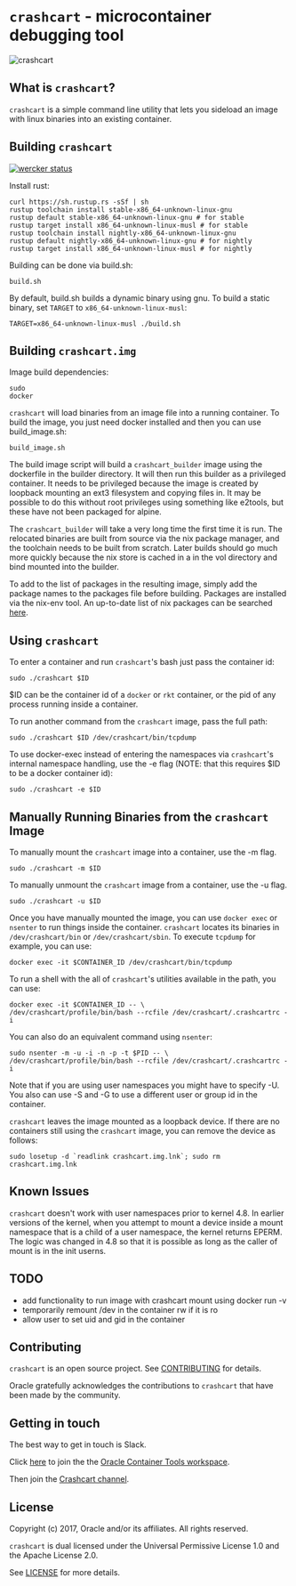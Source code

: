 # `crashcart` - microcontainer debugging tool #

![crashcart](https://github.com/oracle/crashcart/raw/master/crashcart.png
"crashcart")

## What is `crashcart`? ##

`crashcart` is a simple command line utility that lets you sideload an image
with linux binaries into an existing container.

## Building `crashcart` ##

[![wercker status](https://app.wercker.com/status/3b1da922588f5550faca49a356013e52/s/master "wercker status")](https://app.wercker.com/project/byKey/3b1da922588f5550faca49a356013e52)

Install rust:

    curl https://sh.rustup.rs -sSf | sh
    rustup toolchain install stable-x86_64-unknown-linux-gnu
    rustup default stable-x86_64-unknown-linux-gnu # for stable
    rustup target install x86_64-unknown-linux-musl # for stable
    rustup toolchain install nightly-x86_64-unknown-linux-gnu
    rustup default nightly-x86_64-unknown-linux-gnu # for nightly
    rustup target install x86_64-unknown-linux-musl # for nightly

Building can be done via build.sh:

    build.sh

By default, build.sh builds a dynamic binary using gnu. To build a static
binary, set `TARGET` to `x86_64-unknown-linux-musl`:

    TARGET=x86_64-unknown-linux-musl ./build.sh

## Building `crashcart.img` ##

Image build dependencies:

    sudo
    docker

`crashcart` will load binaries from an image file into a running container. To
build the image, you just need docker installed and then you can use
build_image.sh:

    build_image.sh

The build image script will build a `crashcart_builder` image using the
dockerfile in the builder directory. It will then run this builder as a
privileged container. It needs to be privileged because the image is created by
loopback mounting an ext3 filesystem and copying files in. It may be possible
to do this without root privileges using something like e2tools, but these have
not been packaged for alpine.

The `crashcart_builder` will take a very long time the first time it is run.
The relocated binaries are built from source via the nix package manager, and
the toolchain needs to be built from scratch. Later builds should go much more
quickly because the nix store is cached in a in the vol directory and bind
mounted into the builder.

To add to the list of packages in the resulting image, simply add the package
names to the packages file before building. Packages are installed via the
nix-env tool. An up-to-date list of nix packages can be searched
[here](https://nixos.org/nixos/packages.html).

## Using `crashcart` ##

To enter a container and run `crashcart`'s bash just pass the container id:

    sudo ./crashcart $ID

$ID can be the container id of a `docker` or `rkt` container, or the pid of any
process running inside a container.

To run another command from the `crashcart` image, pass the full path:

    sudo ./crashcart $ID /dev/crashcart/bin/tcpdump

To use docker-exec instead of entering the namespaces via `crashcart`'s
internal namespace handling, use the -e flag (NOTE: that this requires $ID to be
a docker container id):

    sudo ./crashcart -e $ID

## Manually Running Binaries from the `crashcart` Image ##

To manually mount the `crashcart` image into a container, use the -m flag.

    sudo ./crashcart -m $ID

To manually unmount the `crashcart` image from a container, use the -u flag.

    sudo ./crashcart -u $ID

Once you have manually mounted the image, you can use `docker exec` or
`nsenter` to run things inside the container.  `crashcart` locates its binaries
in `/dev/crashcart/bin` or `/dev/crashcart/sbin`. To execute
`tcpdump` for example, you can use:

    docker exec -it $CONTAINER_ID /dev/crashcart/bin/tcpdump

To run a shell with the all of `crashcart`'s utilities available in the path, you
can use:

    docker exec -it $CONTAINER_ID -- \
    /dev/crashcart/profile/bin/bash --rcfile /dev/crashcart/.crashcartrc -i

You can also do an equivalent command using `nsenter`:

    sudo nsenter -m -u -i -n -p -t $PID -- \
    /dev/crashcart/profile/bin/bash --rcfile /dev/crashcart/.crashcartrc -i

Note that if you are using user namespaces you might have to specify -U. You
also can use -S and -G to use a different user or group id in the container.

`crashcart` leaves the image mounted as a loopback device. If there are no
containers still using the `crashcart` image, you can remove the device as
follows:

    sudo losetup -d `readlink crashcart.img.lnk`; sudo rm crashcart.img.lnk

## Known Issues ##

`crashcart` doesn't work with user namespaces prior to kernel 4.8. In earlier
versions of the kernel, when you attempt to mount a device inside a mount
namespace that is a child of a user namespace, the kernel returns EPERM. The
logic was changed in 4.8 so that it is possible as long as the caller of mount
is in the init userns.

## TODO ##

* add functionality to run image with crashcart mount using docker run -v
* temporarily remount /dev in the container rw if it is ro
* allow user to set uid and gid in the container

## Contributing ##

`crashcart` is an open source project. See [CONTRIBUTING](CONTRIBUTING.md) for
details.

Oracle gratefully acknowledges the contributions to `crashcart` that have been made
by the community.

## Getting in touch ##

The best way to get in touch is Slack.

Click [here](https://join.slack.com/t/oraclecontainertools/shared_invite/enQtMzIwNzg3NDIzMzE5LTIwMjZlODllMWRmNjMwZGM1NGNjMThlZjg3ZmU3NDY1ZWU5ZGJmZWFkOTBjNzk0ODIxNzQ2ODUyNThiNmE0MmI) to join the the [Oracle Container Tools workspace](https://oraclecontainertools.slack.com).

Then join the [Crashcart channel](https://oraclecontainertools.slack.com/messages/C8CJ5M9ML).

## License ##

Copyright (c) 2017, Oracle and/or its affiliates. All rights reserved.

`crashcart` is dual licensed under the Universal Permissive License 1.0 and the
Apache License 2.0.

See [LICENSE](LICENSE.txt) for more details.
